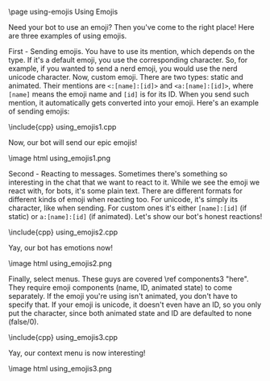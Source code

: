 \page using-emojis Using Emojis

Need your bot to use an emoji? Then you've come to the right place! Here are three examples of using emojis.

First - Sending emojis. You have to use its mention, which depends on the type. If it's a default emoji, you use the corresponding character. So, for example, if you wanted to send a nerd emoji, you would use the nerd unicode character. Now, custom emoji. There are two types: static and animated. Their mentions are `<:[name]:[id]>` and `<a:[name]:[id]>`, where `[name]` means the emoji name and `[id]` is for its ID. When you send such mention, it automatically gets converted into your emoji. Here's an example of sending emojis:

\include{cpp} using_emojis1.cpp

Now, our bot will send our epic emojis!

\image html using_emojis1.png

Second - Reacting to messages. Sometimes there's something so interesting in the chat that we want to react to it. While we see the emoji we react with, for bots, it's some plain text. There are different formats for different kinds of emoji when reacting too. For unicode, it's simply its character, like when sending. For custom ones it's either `[name]:[id]` (if static) or `a:[name]:[id]` (if animated). Let's show our bot's honest reactions!

\include{cpp} using_emojis2.cpp

Yay, our bot has emotions now!

\image html using_emojis2.png

Finally, select menus. These guys are covered \ref components3 "here". They require emoji components (name, ID, animated state) to come separately. If the emoji you're using isn't animated, you don't have to specify that. If your emoji is unicode, it doesn't even have an ID, so you only put the character, since both animated state and ID are defaulted to none (false/0).

\include{cpp} using_emojis3.cpp

Yay, our context menu is now interesting!

\image html using_emojis3.png